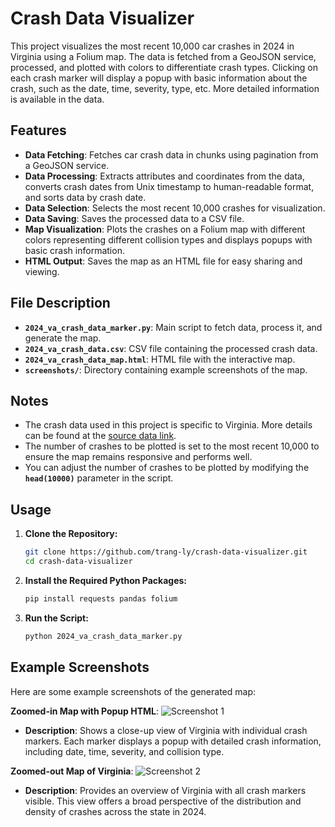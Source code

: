 # Crash Data Visualizer
This project visualizes the most recent 10,000 car crashes in 2024 in Virginia using a Folium map. The data is fetched from a GeoJSON service, processed, and plotted with colors to differentiate crash types. Clicking on each crash marker will display a popup with basic information about the crash, such as the date, time, severity, type, etc. More detailed information is available in the data.

## Features

- **Data Fetching**: Fetches car crash data in chunks using pagination from a GeoJSON service.
- **Data Processing**: Extracts attributes and coordinates from the data, converts crash dates from Unix timestamp to human-readable format, and sorts data by crash date.
- **Data Selection**: Selects the most recent 10,000 crashes for visualization.
- **Data Saving**: Saves the processed data to a CSV file.
- **Map Visualization**: Plots the crashes on a Folium map with different colors representing different collision types and displays popups with basic crash information.
- **HTML Output**: Saves the map as an HTML file for easy sharing and viewing.

## File Description

- **`2024_va_crash_data_marker.py`**: Main script to fetch data, process it, and generate the map.
- **`2024_va_crash_data.csv`**: CSV file containing the processed crash data.
- **`2024_va_crash_data_map.html`**: HTML file with the interactive map.
- **`screenshots/`**: Directory containing example screenshots of the map.

## Notes
- The crash data used in this project is specific to Virginia. More details can be found at the [source data link](https://services.arcgis.com/p5v98VHDX9Atv3l7/arcgis/rest/services/CrashData_test/FeatureServer).
- The number of crashes to be plotted is set to the most recent 10,000 to ensure the map remains responsive and performs well.
- You can adjust the number of crashes to be plotted by modifying the **`head(10000)`** parameter in the script.

## Usage

1. **Clone the Repository:**
   ```sh
   git clone https://github.com/trang-ly/crash-data-visualizer.git
   cd crash-data-visualizer

2. **Install the Required Python Packages:**
   ```sh
   pip install requests pandas folium

3. **Run the Script:**
   ```sh
   python 2024_va_crash_data_marker.py

## Example Screenshots

Here are some example screenshots of the generated map:

**Zoomed-in Map with Popup HTML**:
![Screenshot 1](screenshots/detail_view_map.png)
- **Description**: Shows a close-up view of Virginia with individual crash markers. Each marker displays a popup with detailed crash information, including date, time, severity, and collision type.

**Zoomed-out Map of Virginia**:
![Screenshot 2](screenshots/overview_map_virginia.png)
- **Description**: Provides an overview of Virginia with all crash markers visible. This view offers a broad perspective of the distribution and density of crashes across the state in 2024.
